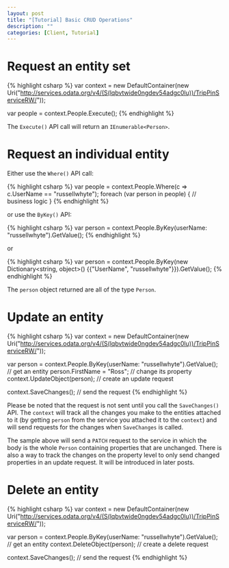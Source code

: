 ```yaml
---
layout: post
title: "[Tutorial] Basic CRUD Operations"
description: ""
categories: [Client, Tutorial]
---
```


# Request an entity set

{% highlight csharp %}
var context = new DefaultContainer(new Uri("http://services.odata.org/v4/(S(lqbvtwide0ngdev54adgc0lu))/TripPinServiceRW/"));

var people = context.People.Execute();
{% endhighlight %}

The `Execute()` API call will return an `IEnumerable<Person>`.

# Request an individual entity

Either use the `Where()` API call:

{% highlight csharp %}
var people = context.People.Where(c => c.UserName == "russellwhyte");
foreach (var person in people)
{
    // business logic
}
{% endhighlight %}

or use the `ByKey()` API:

{% highlight csharp %}
var person = context.People.ByKey(userName: "russellwhyte").GetValue();
{% endhighlight %}

or

{% highlight csharp %}
var person = context.People.ByKey(new Dictionary<string, object>() {{"UserName", "russellwhyte"}}).GetValue();
{% endhighlight %}

The `person` object returned are all of the type `Person`.

# Update an entity

{% highlight csharp %}
var context = new DefaultContainer(new Uri("http://services.odata.org/v4/(S(lqbvtwide0ngdev54adgc0lu))/TripPinServiceRW/"));

var person = context.People.ByKey(userName: "russellwhyte").GetValue(); // get an entity
person.FirstName = "Ross"; // change its property
context.UpdateObject(person); // create an update request

context.SaveChanges(); // send the request
{% endhighlight %}

Please be noted that the request is not sent until you call the `SaveChanges()` API. The `context` will track all the changes you make to the entities attached to it (by getting `person` from the service you attached it to the `context`) and will send requests for the changes when `SaveChanges` is called.

The sample above will send a `PATCH` request to the service in which the body is the whole `Person` containing properties that are unchanged. There is also a way to track the changes on the property level to only send changed properties in an update request. It will be introduced in later posts.

# Delete an entity

{% highlight csharp %}
var context = new DefaultContainer(new Uri("http://services.odata.org/v4/(S(lqbvtwide0ngdev54adgc0lu))/TripPinServiceRW/"));

var person = context.People.ByKey(userName: "russellwhyte").GetValue(); // get an entity
context.DeleteObject(person); // create a delete request

context.SaveChanges(); // send the request
{% endhighlight %}